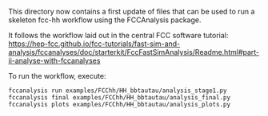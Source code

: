 
This directory now contains a first update of files that can be used to run a skeleton fcc-hh workflow using the FCCAnalysis package.

It follows the workflow laid out in the central FCC software tutorial: https://hep-fcc.github.io/fcc-tutorials/fast-sim-and-analysis/fccanalyses/doc/starterkit/FccFastSimAnalysis/Readme.html#part-ii-analyse-with-fccanalyses

To run the workflow, execute:

```
fccanalysis run examples/FCChh/HH_bbtautau/analysis_stage1.py
fccanalysis final examples/FCChh/HH_bbtautau/analysis_final.py 
fccanalysis plots examples/FCChh/HH_bbtautau/analysis_plots.py
```
